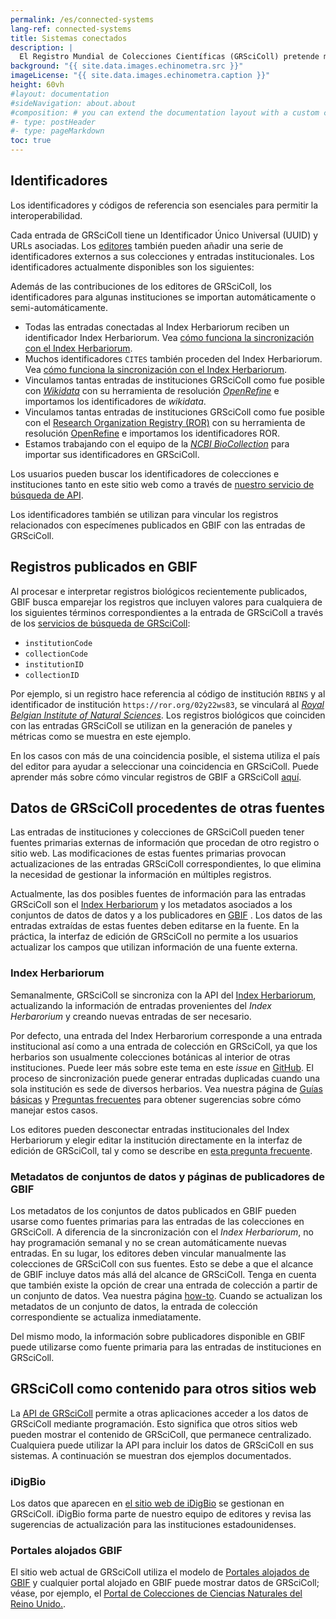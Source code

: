 ```yaml
---
permalink: /es/connected-systems
lang-ref: connected-systems
title: Sistemas conectados
description: |
  El Registro Mundial de Colecciones Científicas (GRSciColl) pretende mejorar la interoperabilidad e interactúa con otros sistemas.
background: "{{ site.data.images.echinometra.src }}"
imageLicense: "{{ site.data.images.echinometra.caption }}"
height: 60vh
#layout: documentation
#sideNavigation: about.about
#composition: # you can extend the documentation layout with a custom composition
#- type: postHeader
#- type: pageMarkdown
toc: true
---
```


## Identificadores

Los identificadores y códigos de referencia son esenciales para permitir la interoperabilidad.

Cada entrada de GRSciColl tiene un Identificador Único Universal (UUID) y URLs asociadas. Los [editores](/es/how-to#convertirse-en-editor) también pueden añadir una serie de identificadores externos a sus colecciones y entradas institucionales. Los identificadores actualmente disponibles son los siguientes:

<ul id="identifierEnums"></ul>

<script>
    // Function to fetch and display data
    function fetchAndDisplayIdentifiers() {
        const url = 'https://api.gbif.org/v1/enumeration/basic/IdentifierType';
        const identifierEnumsList = document.getElementById('identifierEnums');
        fetch(url)
            .then(response => {
                if (!response.ok) {
                    throw new Error(`Network response was not ok: ${response.status}`);
                }
                return response.json();
            })
            .then(data => {
                // Clear any existing list items
                identifierEnumsList.innerHTML = '';
                // Iterate through the array and create list items
                data.forEach(identifier => {
                    const listItem = document.createElement('li');
                    listItem.textContent = identifier;
                    identifierEnumsList.appendChild(listItem);
                });
            })
            .catch(error => {
                console.error('Error fetching data:', error);
            });
    }
    // Call the function to fetch and display data when the page loads
    fetchAndDisplayIdentifiers();
</script>

Además de las contribuciones de los editores de GRSciColl, los identificadores para algunas instituciones se importan automáticamente o semi-automáticamente.
* Todas las entradas conectadas al Index Herbariorum reciben un identificador Index Herbariorum. Vea [cómo funciona la sincronización con el Index Herbariorum](/es/connected-systems#index-herbariorum).
* Muchos identificadores `CITES` también proceden del Index Herbariorum. Vea [cómo funciona la sincronización con el Index Herbariorum](/es/connected-systems#index-herbariorum).
* Vinculamos tantas entradas de instituciones GRSciColl como fue posible con [*Wikidata*](https://www.wikidata.org/) con su herramienta de resolución [*OpenRefine*](https://openrefine.org) e importamos los identificadores de *wikidata*.
* Vinculamos tantas entradas de instituciones GRSciColl como fue posible con el [Research Organization Registry (ROR)](https://ror.org) con su herramienta de resolución [OpenRefine](https://openrefine.org) e importamos los identificadores ROR.
* Estamos trabajando con el equipo de la [*NCBI BioCollection*](https://www.ncbi.nlm.nih.gov/biocollections) para importar sus identificadores en GRSciColl.

Los usuarios pueden buscar los identificadores de colecciones e instituciones tanto en este sitio web como a través de [nuestro servicio de búsqueda de API](https://www.gbif.org/developer/registry#lookup).

Los identificadores también se utilizan para vincular los registros relacionados con especímenes publicados en GBIF con las entradas de GRSciColl.

## Registros publicados en GBIF

Al procesar e interpretar registros biológicos recientemente publicados, GBIF busca emparejar los registros que incluyen valores para cualquiera de los siguientes términos correspondientes a la entrada de GRSciColl a través de los [servicios de búsqueda de GRSciColl](https://www.gbif.org/developer/registry#lookup):
* `institutionCode`
* `collectionCode`
* `institutionID`
* `collectionID`

Por ejemplo, si un registro hace referencia al código de institución `RBINS` y al identificador de institución `https://ror.org/02y22ws83`, se vinculará al [*Royal Belgian Institute of Natural Sciences*](http://grscicoll.org/institution/royal-belgian-institute-natural-sciences). Los registros biológicos que coinciden con las entradas GRSciColl se utilizan en la generación de paneles y métricas como se muestra en este ejemplo.

En los casos con más de una coincidencia posible, el sistema utiliza el país del editor para ayudar a seleccionar una coincidencia en GRSciColl. Puede aprender más sobre cómo vincular registros de GBIF a GRSciColl [aquí](/how-to#how-to-link-specimen-related-occurrences-published-on-gbif-to-grscicoll-entries).

## Datos de GRSciColl procedentes de otras fuentes

Las entradas de instituciones y colecciones de GRSciColl pueden tener fuentes primarias externas de información que procedan de otro registro o sitio web. Las modificaciones de estas fuentes primarias provocan actualizaciones de las entradas GRSciColl correspondientes, lo que elimina la necesidad de gestionar la información en múltiples registros.

Actualmente, las dos posibles fuentes de información para las entradas GRSciColl son el [Index Herbariorum](https://sweetgum.nybg.org/science/ih/) y los metadatos asociados a los conjuntos de datos de datos y a los publicadores en [GBIF](https://www.gbif.org) . Los datos de las entradas extraídas de estas fuentes deben editarse en la fuente. En la práctica, la interfaz de edición de GRSciColl no permite a los usuarios actualizar los campos que utilizan información de una fuente externa.

### Index Herbariorum

Semanalmente, GRSciColl se sincroniza con la API del [Index Herbariorum](https://sweetgum.nybg.org/science/ih/), actualizando la información de entradas provenientes del *Index Herbarorium* y creando nuevas entradas de ser necesario.

Por defecto, una entrada del Index Herbarorium corresponde a una entrada institucional así como a una entrada de colección en GRSciColl, ya que los herbarios son usualmente colecciones botánicas al interior de otras instituciones. Puede leer más sobre este tema en este *issue* en [ GitHub](https://github.com/gbif/registry/issues/167). El proceso de sincronización puede generar entradas duplicadas cuando una sola institución es sede de diversos herbarios. Vea nuestra página de [Guías básicas](/how-to#how-to-edit-a-grscicoll-collection-or-institution) y [ Preguntas frecuentes](/faq/#how-to-handle-duplicates) para obtener sugerencias sobre cómo manejar estos casos.

Los editores pueden desconectar entradas institucionales del Index Herbariorum y elegir editar la institución directamente en la interfaz de edición de GRSciColl, tal y como se describe en [ esta pregunta frecuente](/faq#how-to-link-specimen-related-occurrences-published-on-gbif-to-grscicoll-entries).

### Metadatos de conjuntos de datos y páginas de publicadores de GBIF

Los metadatos de los conjuntos de datos publicados en GBIF pueden usarse como fuentes primarias para las entradas de las colecciones en GRSciColl. A diferencia de la sincronización con el *Index Herbariorum*, no hay programación semanal y no se crean automáticamente nuevas entradas. En su lugar, los editores deben vincular manualmente las colecciones de GRSciColl con sus fuentes. Esto se debe a que el alcance de GBIF incluye datos más allá del alcance de GRSciColl. Tenga en cuenta que también existe la opción de crear una entrada de colección a partir de un conjunto de datos. Vea nuestra página [how-to](/how-to#how-to-use-the-grscicoll-editing-interface). Cuando se actualizan los metadatos de un conjunto de datos, la entrada de colección correspondiente se actualiza inmediatamente.

Del mismo modo, la información sobre publicadores disponible en GBIF puede utilizarse como fuente primaria para las entradas de instituciones en GRSciColl.

## GRSciColl como contenido para otros sitios web

La [API de GRSciColl](/api) permite a otras aplicaciones acceder a los datos de GRSciColl mediante programación. Esto significa que otros sitios web pueden mostrar el contenido de GRSciColl, que permanece centralizado. Cualquiera puede utilizar la API para incluir los datos de GRSciColl en sus sistemas. A continuación se muestran dos ejemplos documentados.

### iDigBio

Los datos que aparecen en [el sitio web de iDigBio](https://www.idigbio.org/portal/collections) se gestionan en GRSciColl. iDigBio forma parte de nuestro equipo de editores y revisa las sugerencias de actualización para las instituciones estadounidenses.

### Portales alojados GBIF

El sitio web actual de GRSciColl utiliza el modelo de [Portales alojados de GBIF](https://www.gbif.org/hosted-portals) y cualquier portal alojado en GBIF puede mostrar datos de GRSciColl; véase, por ejemplo, el [Portal de Colecciones de Ciencias Naturales del Reino Unido.](https://data.dissco-uk.org). 
